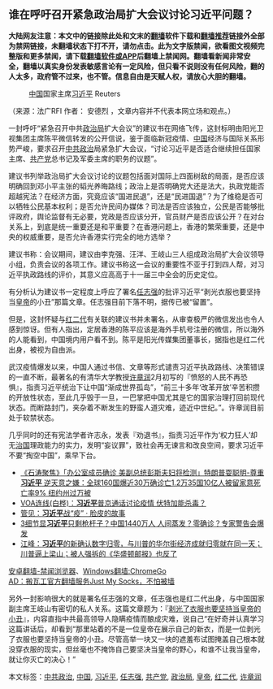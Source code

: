  <h2>谁在呼吁召开紧急政治局扩大会议讨论习近平问题？</h2> <div class="notice"><b>大陆网友注意：本文中的链接除此处和文末的<a href="https://github.com/bannedbook/fanqiang" >翻墙</a>软件下载和<a href="https://github.com/killgcd/justmysocks/blob/master/README.md">翻墙推荐</a>链接外全部为禁网链接，未翻墙状态下打不开，请勿点击。此为文字版禁闻，欲看图文视频完整版和更多禁闻，请下载<a href="https://github.com/bannedbook/fanqiang">翻墙软件或APP</a>后翻墙上禁闻网。翻墙看新闻非常安全，翻墙以真实身份发表敏感言论有一定风险，但只看不说则没有任何风险，翻的人太多，政府管不过来，也不管。信息自由是天赋人权，请放心大胆的翻墙。</b></div>  <div class="entry"> <figure>                <figcaption>                <span><a href="https://www.bannedbook.org/bnews/tag/%E4%B8%AD%E5%9B%BD/" class="st_tag internal_tag" rel="tag" title="标签 中国 下的日志">中国</a>国家主席<a href="https://www.bannedbook.org/bnews/tag/%e4%b9%a0%e8%bf%91%e5%b9%b3/" class="st_tag internal_tag" rel="tag" title="标签 习近平 下的日志">习近平</a></span>                <span>Reuters</span>            </figcaption></figure> <p>（来源：法广RFI                      <span>                作者：             </span>                                                                                        安德烈                                                                                            ，文章内容并不代表本网立场和观点。）</p> <p>                    一封呼吁“紧急召开中共<a href="https://www.bannedbook.org/bnews/tag/%e6%94%bf%e6%b2%bb%e5%b1%80/" class="st_tag internal_tag" rel="tag" title="标签 政治局 下的日志">政治局</a>扩大会议”的建议书在网络飞传，这封标明由阳光卫视集团主席陈平微信转发的公开信说，鉴于面临新冠疫情、<span class='wp_keywordlink_affiliate'><a href="https://www.bannedbook.org/" title="中国" target="_blank">中国</a></span>经济与国际关系形势严峻，要求召开<a href="https://www.bannedbook.org/bnews/tag/%E4%B8%AD%E5%85%B1%E6%94%BF%E6%B2%BB/" class="st_tag internal_tag" rel="tag" title="标签 中共政治 下的日志">中共政治</a>局紧急扩大会议，“讨论习近平是否适合继续担任国家主席、<a href="https://www.bannedbook.org/bnews/tag/%e5%85%b1%e4%ba%a7%e5%85%9a/" class="st_tag internal_tag" rel="tag" title="标签 共产党 下的日志">共产党</a>总书记及军委主席的职务的议题”。                </p>  <p>建议书列举政治局扩大会议讨论的议题包括面对国际上四面树敌的局面，是否应该明确回到邓小平主张的韬光养晦路线；政治上是否明确党大还是法大，执政党能否超越宪法？在经济方面，究竟应该“国进民退”，还是“民进国退”？为了维稳是否可以牺牲公民基本权利；是否允许民间办媒体？司法是否应该独立，公民是否能够批评政府，舆论监督有无必要，党政是否应该分开，官员财产是否应该公开？在对台关系上，到底是统一重要还是和平重要？在香港问题上，香港的繁荣重要，还是中央的权威重要，是否允许香港实行完全的地方选举？</p> <p>建议书称：会议期间，建议由李克强、汪洋、王岐山三人组成政治局扩大会议领导小组，负责会议的各项工作。建议书称这一会议的重要性不亚于打到四人帮，对习近平执政路线的评价，其意义应高高于十一届三中全会的历史定位。</p>  <p>有分析认为建议书一定程度上呼应了署名<a href="https://www.bannedbook.org/bnews/tag/%e4%bb%bb%e5%bf%97%e5%bc%ba/" class="st_tag internal_tag" rel="tag" title="标签 任志强 下的日志">任志强</a>的批评习近平“剥光衣服也要坚持当<a href="https://www.bannedbook.org/bnews/tag/%e7%9a%87%e5%b8%9d/" class="st_tag internal_tag" rel="tag" title="标签 皇帝 下的日志">皇帝</a>的小丑”那篇文章。任志强目前下落不明，据传已被“留置”。</p> <p>但是，这封怀疑与<a href="https://www.bannedbook.org/bnews/tag/%e7%ba%a2%e4%ba%8c%e4%bb%a3/" class="st_tag internal_tag" rel="tag" title="标签 红二代 下的日志">红二代</a>有关联的建议书并未署名，从审查极严的微信发出也令人感到惊讶。但有人指出，定居香港的陈平应该是海外手机号注册的微信，所以海外的人能看到，中国境内用户看不到。陈平是阳光传媒集团董事长，据指也是红二代出身，被视为自由派。</p>  <p>武汉疫情爆发以来，中国人通过书信、文章等形式谴责习近平执政路线、决策错误的一直不断，最著名的有清华大学教授<a href="https://www.bannedbook.org/bnews/tag/%e8%ae%b8%e7%ab%a0%e6%b6%a6/" class="st_tag internal_tag" rel="tag" title="标签 许章润 下的日志">许章润</a>2月初写的『愤怒的人民不再恐惧』，指责习近平统治下让中国“渐成世界孤岛”，“前三十多年‘改革开放’辛苦积攒的开放性状态，至此几乎毁于一旦，一巴掌把中国尤其是它的国家治理打回前现代状态。而断路封门，夹杂着不断发生的野蛮人道灾难，迹近中世纪。”。许章润目前处于软禁状态。</p> <p>几乎同时的还有宪法学者许志永，发表『劝退书』，指责习近平作为‘权力狂人’却无<span class='wp_keywordlink'><a href="https://www.bannedbook.org/forum24/topic8925.html" title="《治国大道》" target="_blank">治国</a></span>理政能力的实力，发明“妄议罪”，致社会再无谏言和改良空间，要求习近平不要“掏空中国”，乘早下台。</p>  <ul class='op-related-articles' title='相关阅读'> <li><a href='https://www.bannedbook.org/bnews/bannedvideo/20200322/1297978.html' target='_blank'>《石涛聚焦》「办公室成员确诊 美副总统彭斯夫妇将检测」特朗普耍聪明-尊重<b>习近平</b> 逆天意之嫌：全球160国爆近30万确诊亡1.2万35国10亿人被留家意死亡率9% 纽约州过万被 </a></li> <li><a href='https://www.bannedbook.org/bnews/worldnews/20200322/1297944.html' target='_blank'>VOA连线(白桦)：<b>习近平</b>普京通话讨论疫情 伏特加能杀毒？</a></li> <li><a href='https://www.bannedbook.org/bnews/baitai/20200322/1297939.html' target='_blank'>管见&#65306;<b>习近平</b>战&#8220;疫&#8221; &#183; 脸皮的故事</a></li> <li><a href='https://www.bannedbook.org/bnews/topimagenews/20200321/1297836.html' target='_blank'>3细节显<b>习近平</b>只剩枪杆子？中国1440万人 人间蒸发？零确诊？专家警告会爆发</a></li> <li><a href='https://www.bannedbook.org/bnews/cbnews/20200321/1297690.html' target='_blank'>江峰：<b>习近平</b>的新确认数字归零，与川普的华尔街经济成就归零就在同一天；川普逼上梁山；被人强拆的《华盛顿邮报》也反了</a></li> </ul> <div class="texttj"> <a href="https://github.com/bannedbook/fanqiang/wiki/%E5%AE%89%E5%8D%93%E7%BF%BB%E5%A2%99-%E7%A6%81%E9%97%BB%E6%B5%8F%E8%A7%88%E5%99%A8" target="_blank">安卓翻墙-禁闻浏览器</a>、<a href="https://github.com/bannedbook/fanqiang/wiki/Chrome%E4%B8%80%E9%94%AE%E7%BF%BB%E5%A2%99%E5%8C%85" target="_blank">Windows翻墙:ChromeGo</a><br/> <a href="https://github.com/killgcd/justmysocks/blob/master/README.md" target="_blank">AD：搬瓦工官方翻墙服务Just My Socks，不怕被墙</a> </div><p>另外一封影响很大的就是署名任志强的文章，任志强也是红二代出身，与中国国家副主席王岐山有密切的私人关系。这篇文章题为：『<span class='wp_keywordlink'><a href="https://www.bannedbook.org/bnews/baitai/20200307/1289538.html" title="剥光了衣服也要坚持当皇帝的小丑" target="_blank">剥光了衣服也要坚持当皇帝的小丑</a></span>』，内容直指中共最高领导人隐瞒疫情而酿成灾难，说自己“在好奇并认真学习这篇讲话后，却看到“那里站着的不是一位皇帝在展示自己的新衣，而是一位剥光了衣服也要坚持当皇帝的小丑。尽管高举一块又一块的遮羞布试图掩盖自己根本就没穿衣服的现实，但丝毫也不掩饰自己要坚决当皇帝的野心，和谁不让我当皇帝，就让你灭亡的决心！”</p><a name='sharetosocial'></a>           </div><!--END ENTRY--> <div class="postfooter"> <div>本文标签：<a href="https://www.bannedbook.org/bnews/tag/%E4%B8%AD%E5%85%B1%E6%94%BF%E6%B2%BB/" rel="tag">中共政治</a>, <a href="https://www.bannedbook.org/bnews/tag/%E4%B8%AD%E5%9B%BD/" rel="tag">中国</a>, <a href="https://www.bannedbook.org/bnews/tag/%e4%b9%a0%e8%bf%91%e5%b9%b3/" rel="tag">习近平</a>, <a href="https://www.bannedbook.org/bnews/tag/%e4%bb%bb%e5%bf%97%e5%bc%ba/" rel="tag">任志强</a>, <a href="https://www.bannedbook.org/bnews/tag/%e5%85%b1%e4%ba%a7%e5%85%9a/" rel="tag">共产党</a>, <a href="https://www.bannedbook.org/bnews/tag/%e6%94%bf%e6%b2%bb%e5%b1%80/" rel="tag">政治局</a>, <a href="https://www.bannedbook.org/bnews/tag/%e7%9a%87%e5%b8%9d/" rel="tag">皇帝</a>, <a href="https://www.bannedbook.org/bnews/tag/%e7%ba%a2%e4%ba%8c%e4%bb%a3/" rel="tag">红二代</a>, <a href="https://www.bannedbook.org/bnews/tag/%e8%ae%b8%e7%ab%a0%e6%b6%a6/" rel="tag">许章润</a></div>  </div><!--END POSTFOOTER--> 